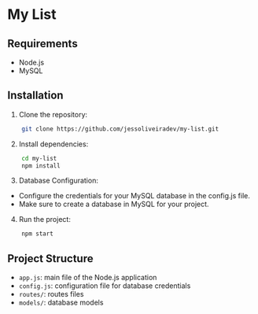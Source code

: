 # My List

## Requirements

- Node.js
- MySQL

## Installation

1. Clone the repository:

```bash
    git clone https://github.com/jessoliveiradev/my-list.git
```

2. Install dependencies:

```bash
    cd my-list
    npm install
```

3. Database Configuration:

- Configure the credentials for your MySQL database in the config.js file.
- Make sure to create a database in MySQL for your project.

4. Run the project:

```bash
    npm start
```

## Project Structure

- `app.js`: main file of the Node.js application
- `config.js`: configuration file for database credentials
- `routes/`: routes files
- `models/`: database models